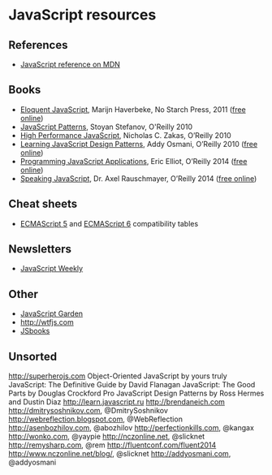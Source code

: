 # JavaScript resources

## References
* [JavaScript reference on MDN](https://developer.mozilla.org/en-US/docs/Web/JavaScript/Reference)

## Books
* [Eloquent JavaScript](http://books.google.ru/books?id=9U5I_tskq9MC "Eloquent JavaScript: A Modern Introduction to Programming"), Marijn Haverbeke, No Starch Press, 2011 ([free online](http://eloquentjavascript.net/contents.html))
* [JavaScript Patterns](http://books.google.ru/books?id=WTZqecc9olUC), Stoyan Stefanov, O'Reilly 2010
* [High Performance JavaScript](http://books.google.ru/books?id=ED6ph4WEIoQC), Nicholas C. Zakas, O’Reilly 2010
* [Learning JavaScript Design Patterns](http://books.google.ru/books?id=L46fX62D5qYC), Addy Osmani, O’Reilly 2010 ([free online](http://addyosmani.com/resources/essentialjsdesignpatterns/book/))
* [Programming JavaScript Applications](http://shop.oreilly.com/product/0636920033141.do "Programming JavaScript Applications: Robust Web Architecture with Node, HTML5, and Modern JS Libraries"), Eric Elliot, O’Reilly 2014 ([free online](http://chimera.labs.oreilly.com/books/1234000000262/index.html))
* [Speaking JavaScript](http://books.google.ru/books?id=tBbsAgAAQBAJ), Dr. Axel Rauschmayer, O’Reilly 2014 ([free online](http://speakingjs.com/es5/index.html))

## Cheat sheets
* [ECMAScript 5](http://kangax.github.io/compat-table/es5/) and [ECMAScript 6](http://kangax.github.io/compat-table/es6/) compatibility tables

## Newsletters
* [JavaScript Weekly](http://javascriptweekly.com)

## Other
* [JavaScript Garden](http://shamansir.github.io/JavaScript-Garden/)
* http://wtfjs.com
* [JSbooks](http://jsbooks.revolunet.com "Free JavaScript books")

## Unsorted
http://superherojs.com
Object-Oriented JavaScript by yours truly
JavaScript: The Definitive Guide by David Flanagan
JavaScript: The Good Parts by Douglas Crockford
Pro JavaScript Design Patterns by Ross Hermes and Dustin Diaz
http://learn.javascript.ru
http://brendaneich.com
http://dmitrysoshnikov.com, @DmitrySoshnikov
http://webreflection.blogspot.com, @WebReflection
http://asenbozhilov.com, @abozhilov
http://perfectionkills.com, @kangax
http://wonko.com, @yaypie
http://nczonline.net, @slicknet
http://remysharp.com, @rem
http://fluentconf.com/fluent2014
http://www.nczonline.net/blog/, @slicknet
http://addyosmani.com, @addyosmani
